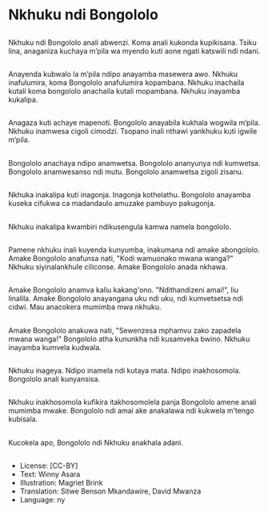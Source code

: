# Nkhuku ndi Bongololo

##
Nkhuku ndi Bongololo anali abwenzi. Koma anali kukonda kupikisana. Tsiku lina, anaganiza kuchaya m’pila wa myendo kuti aone ngati katswili ndi ndani. 

##
Anayenda kubwalo la m’pila ndipo anayamba masewera awo. Nkhuku inafulumira, koma Bongololo anafulumira kopambana. Nkhuku inachaila kutali koma bongololo anachaila kutali mopambana. Nkhuku inayamba kukalipa. 

##
Anagaza kuti achaye mapenoti. Bongololo anayabila kukhala wogwila m’pila. Nkhuku inamwesa cigoli cimodzi. Tsopano inali nthawi yankhuku kuti igwile m’pila. 

##
Bongololo anachaya ndipo anamwetsa. Bongololo ananyunya ndi kumwetsa. Bongololo anamwesanso ndi mutu. Bongololo anamwetsa zigoli zisanu.

##
Nkhuka inakalipa kuti inagonja. Inagonja kothelathu. Bongololo anayamba kuseka cifukwa ca madandaulo amuzake pambuyo pakugonja.

##
Nkhuku inakalipa kwambiri ndikusengula kamwa namela bongololo.

##
Pamene nkhuku inali kuyenda kunyumba, inakumana ndi amake abongololo. Amake Bongololo anafunsa nati, "Kodi wamuonako mwana wanga?" Nkhuku siyinalankhule ciliconse. Amake Bongololo anada nkhawa.

##
Amake Bongololo anamva kaliu kakang'ono. "Ndithandizeni amai!", liu linalila. Amake Bongololo anayangana uku ndi uku, ndi kumvetsetsa ndi cidwi. Mau anacokera mumimba mwa nkhuku.

##
Amake Bongololo anakuwa nati, "Sewenzesa mphamvu zako zapadela mwana wanga!" Bongololo atha kununkha ndi kusamveka bwino. Nkhuku inayamba kumvela kudwala. 

##
Nkhuku inageya. Ndipo inamela ndi kutaya mata. Ndipo inakhosomola. Bongololo anali kunyansisa. 

##
Nkhuku inakhosomola kufikira itakhosomolela panja Bongololo amene anali mumimba mwake. Bongololo ndi amai ake anakalawa ndi kukwela m’tengo kubisala. 

##
Kucokela apo, Bongololo ndi Nkhuku anakhala adani.

##
* License: [CC-BY]
* Text: Winny Asara
* Illustration: Magriet Brink
* Translation: Sitwe Benson Mkandawire, David Mwanza
* Language: ny
